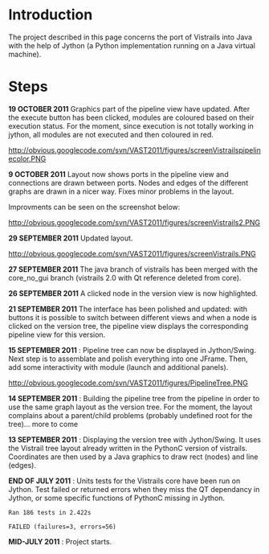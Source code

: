 # Introduction #

The project described in this page concerns the port of Vistrails into Java with the help of Jython (a Python implementation running on a Java virtual machine).

# Steps #

**19 OCTOBER 2011** Graphics part of the pipeline view have updated. After the execute button has been clicked, modules are coloured based on their execution status. For the moment, since execution is not totally working in jython, all modules are not executed and then coloured in red.

http://obvious.googlecode.com/svn/VAST2011/figures/screenVistrailspipelinecolor.PNG


**9 OCTOBER 2011** Layout now shows ports in the pipeline view and connections are drawn between ports. Nodes and edges of the different graphs are drawn in a nicer way. Fixes minor problems in the layout.

Improvments can be seen on the screenshot below:

http://obvious.googlecode.com/svn/VAST2011/figures/screenVistrails2.PNG

**29 SEPTEMBER 2011** Updated layout.

http://obvious.googlecode.com/svn/VAST2011/figures/screenVistrails.PNG

**27 SEPTEMBER 2011** The java branch of vistrails has been merged with the core\_no\_gui branch (vistrails 2.0 with Qt reference deleted from core).

**26 SEPTEMBER 2011** A clicked node in the version view is now highlighted.

**21 SEPTEMBER 2011** The interface has been polished and updated: with buttons it is possible to switch between different views and when a node is clicked on the version tree, the pipeline view displays the corresponding pipeline view for this version.

**15 SEPTEMBER 2011** : Pipeline tree can now be displayed in Jython/Swing. Next step is to assemblate and polish everything into one JFrame. Then, add some interactivity with module (launch and additional panels).

http://obvious.googlecode.com/svn/VAST2011/figures/PipelineTree.PNG

**14 SEPTEMBER 2011** : Building the pipeline tree from the pipeline in order to use the same graph layout as the version tree. For the moment, the layout complains about a parent/child problems (probably undefined root for the tree)... more to come

**13 SEPTEMBER 2011** : Displaying the version tree with Jython/Swing. It uses the Vistrail tree layout already written in the PythonC version of vistrails. Coordinates are then used by a Java graphics to draw rect (nodes) and line (edges).

**END OF JULY 2011** : Units tests for the Vistrails core have been run on Jython. Test failed or returned errors when they miss the QT dependancy in Jython, or some specific functions of PythonC missing in Jython.

```
Ran 186 tests in 2.422s

FAILED (failures=3, errors=56)
```

**MID-JULY 2011** : Project starts.